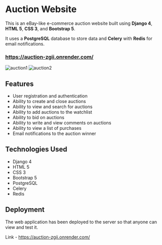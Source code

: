 # Auction Website

This is an eBay-like e-commerce auction website built using **Django 4**, **HTML 5**, **CSS 3**, and **Bootstrap 5**. 

It uses a **PostgreSQL** database to store data and **Celery** with **Redis** for email notifications.

### https://auction-zgii.onrender.com/

![auction1](https://user-images.githubusercontent.com/88056536/228724544-f77ab4ff-dd43-4259-8cc0-e4f4d49313ff.jpg)
![auction2](https://user-images.githubusercontent.com/88056536/228724590-a614882c-6ef6-4ade-b5e4-52c5b9067299.jpg)

## Features

- User registration and authentication
- Ability to create and close auctions
- Ability to view and search for auctions
- Ability to add auctions to the watchlist
- Ability to bid on auctions
- Ability to write and view comments on auctions
- Ability to view a list of purchases
- Email notifications to the auction winner

## Technologies Used

- Django 4
- HTML 5
- CSS 3
- Bootstrap 5
- PostgreSQL
- Celery
- Redis

## Deployment

The web application has been deployed to the server so that anyone can view and test it.

Link - https://auction-zgii.onrender.com/
